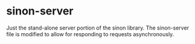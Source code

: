 sinon-server
============

Just the stand-alone server portion of the sinon library.
The sinon-server file is modified to allow for responding to requests asynchronously.
